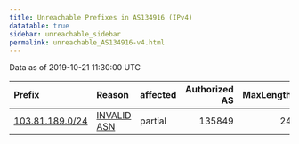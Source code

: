 ```yaml
---
title: Unreachable Prefixes in AS134916 (IPv4)
datatable: true
sidebar: unreachable_sidebar
permalink: unreachable_AS134916-v4.html
---
```


Data as of 2019-10-21 11:30:00 UTC


<div class="datatable-begin"></div>

| Prefix                                                   | Reason                                                                                                  | affected   |   Authorized AS |   MaxLength | Anchor                                       |   unreachable /24s |
|:---------------------------------------------------------|:--------------------------------------------------------------------------------------------------------|:-----------|----------------:|------------:|:---------------------------------------------|-------------------:|
| [103.81.189.0/24](https://stat.ripe.net/103.81.189.0/24) | [INVALID ASN](https://rpki-validator.ripe.net/announcement-preview?asn=AS134916&prefix=103.81.189.0/24) | partial    |          135849 |          24 | [APNIC](unreachable_APNIC_RPKI_Root-v4.html) |                  1 |

<div class="datatable-end"></div>